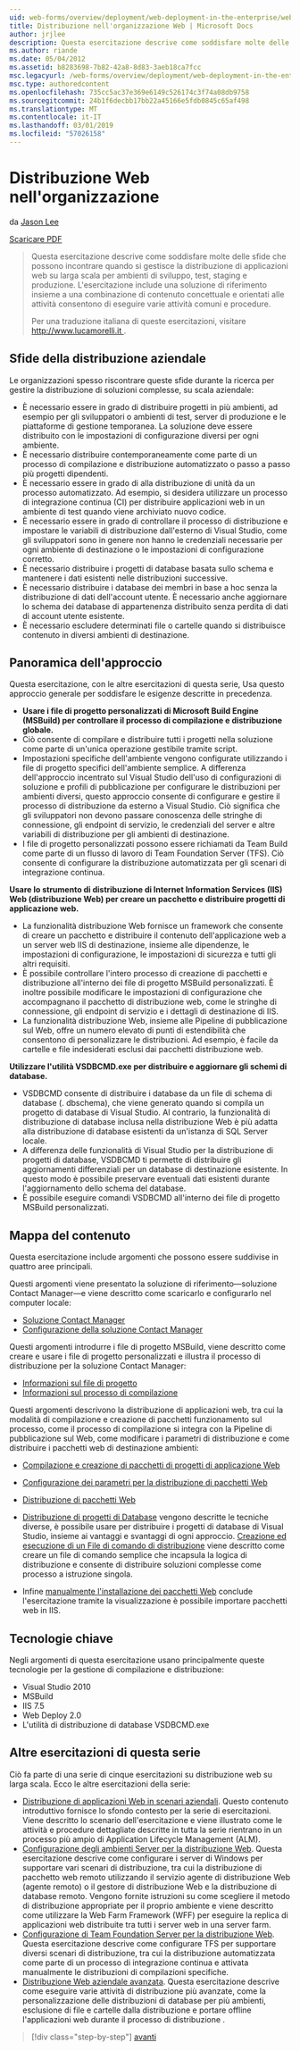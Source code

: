 ```yaml
---
uid: web-forms/overview/deployment/web-deployment-in-the-enterprise/web-deployment-in-the-enterprise
title: Distribuzione nell'organizzazione Web | Microsoft Docs
author: jrjlee
description: Questa esercitazione descrive come soddisfare molte delle sfide che possono incontrare quando si gestisce la distribuzione di applicazioni web su larga scala per svil...
ms.author: riande
ms.date: 05/04/2012
ms.assetid: b8283698-7b82-42a8-8d83-3aeb18ca7fcc
msc.legacyurl: /web-forms/overview/deployment/web-deployment-in-the-enterprise/web-deployment-in-the-enterprise
msc.type: authoredcontent
ms.openlocfilehash: 735cc5ac37e369e6149c526174c3f74a08db9758
ms.sourcegitcommit: 24b1f6decbb17bb22a45166e5fdb0845c65af498
ms.translationtype: MT
ms.contentlocale: it-IT
ms.lasthandoff: 03/01/2019
ms.locfileid: "57026158"
---
```

<a name="web-deployment-in-the-enterprise"></a>Distribuzione Web nell'organizzazione
====================
da [Jason Lee](https://github.com/jrjlee)

[Scaricare PDF](https://msdnshared.blob.core.windows.net/media/MSDNBlogsFS/prod.evol.blogs.msdn.com/CommunityServer.Blogs.Components.WeblogFiles/00/00/00/63/56/8130.DeployingWebAppsInEnterpriseScenarios.pdf)

> Questa esercitazione descrive come soddisfare molte delle sfide che possono incontrare quando si gestisce la distribuzione di applicazioni web su larga scala per ambienti di sviluppo, test, staging e produzione. L'esercitazione include una soluzione di riferimento insieme a una combinazione di contenuto concettuale e orientati alle attività consentono di eseguire varie attività comuni e procedure.
> 
> Per una traduzione italiana di queste esercitazioni, visitare [ http://www.lucamorelli.it ](http://www.lucamorelli.it).


## <a name="enterprise-deployment-challenges"></a>Sfide della distribuzione aziendale

Le organizzazioni spesso riscontrare queste sfide durante la ricerca per gestire la distribuzione di soluzioni complesse, su scala aziendale:

- È necessario essere in grado di distribuire progetti in più ambienti, ad esempio per gli sviluppatori o ambienti di test, server di produzione e le piattaforme di gestione temporanea. La soluzione deve essere distribuito con le impostazioni di configurazione diversi per ogni ambiente.
- È necessario distribuire contemporaneamente come parte di un processo di compilazione e distribuzione automatizzato o passo a passo più progetti dipendenti.
- È necessario essere in grado di alla distribuzione di unità da un processo automatizzato. Ad esempio, si desidera utilizzare un processo di integrazione continua (CI) per distribuire applicazioni web in un ambiente di test quando viene archiviato nuovo codice.
- È necessario essere in grado di controllare il processo di distribuzione e impostare le variabili di distribuzione dall'esterno di Visual Studio, come gli sviluppatori sono in genere non hanno le credenziali necessarie per ogni ambiente di destinazione o le impostazioni di configurazione corretto.
- È necessario distribuire i progetti di database basata sullo schema e mantenere i dati esistenti nelle distribuzioni successive.
- È necessario distribuire i database dei membri in base a hoc senza la distribuzione di dati dell'account utente. È necessario anche aggiornare lo schema dei database di appartenenza distribuito senza perdita di dati di account utente esistente.
- È necessario escludere determinati file o cartelle quando si distribuisce contenuto in diversi ambienti di destinazione.

## <a name="overview-of-approach"></a>Panoramica dell'approccio

Questa esercitazione, con le altre esercitazioni di questa serie, Usa questo approccio generale per soddisfare le esigenze descritte in precedenza.

- **Usare i file di progetto personalizzati di Microsoft Build Engine (MSBuild) per controllare il processo di compilazione e distribuzione globale.**
- Ciò consente di compilare e distribuire tutti i progetti nella soluzione come parte di un'unica operazione gestibile tramite script.
- Impostazioni specifiche dell'ambiente vengono configurate utilizzando i file di progetto specifici dell'ambiente semplice. A differenza dell'approccio incentrato sul Visual Studio dell'uso di configurazioni di soluzione e profili di pubblicazione per configurare le distribuzioni per ambienti diversi, questo approccio consente di configurare e gestire il processo di distribuzione da esterno a Visual Studio. Ciò significa che gli sviluppatori non devono passare conoscenza delle stringhe di connessione, gli endpoint di servizio, le credenziali del server e altre variabili di distribuzione per gli ambienti di destinazione.
- I file di progetto personalizzati possono essere richiamati da Team Build come parte di un flusso di lavoro di Team Foundation Server (TFS). Ciò consente di configurare la distribuzione automatizzata per gli scenari di integrazione continua.

**Usare lo strumento di distribuzione di Internet Information Services (IIS) Web (distribuzione Web) per creare un pacchetto e distribuire progetti di applicazione web.**

- La funzionalità distribuzione Web fornisce un framework che consente di creare un pacchetto e distribuire il contenuto dell'applicazione web a un server web IIS di destinazione, insieme alle dipendenze, le impostazioni di configurazione, le impostazioni di sicurezza e tutti gli altri requisiti.
- È possibile controllare l'intero processo di creazione di pacchetti e distribuzione all'interno dei file di progetto MSBuild personalizzati. È inoltre possibile modificare le impostazioni di configurazione che accompagnano il pacchetto di distribuzione web, come le stringhe di connessione, gli endpoint di servizio e i dettagli di destinazione di IIS.
- La funzionalità distribuzione Web, insieme alle Pipeline di pubblicazione sul Web, offre un numero elevato di punti di estendibilità che consentono di personalizzare le distribuzioni. Ad esempio, è facile da cartelle e file indesiderati esclusi dai pacchetti distribuzione web.

**Utilizzare l'utilità VSDBCMD.exe per distribuire e aggiornare gli schemi di database.**

- VSDBCMD consente di distribuire i database da un file di schema di database (. dbschema), che viene generato quando si compila un progetto di database di Visual Studio. Al contrario, la funzionalità di distribuzione di database inclusa nella distribuzione Web è più adatta alla distribuzione di database esistenti da un'istanza di SQL Server locale.
- A differenza delle funzionalità di Visual Studio per la distribuzione di progetti di database, VSDBCMD ti permette di distribuire gli aggiornamenti differenziali per un database di destinazione esistente. In questo modo è possibile preservare eventuali dati esistenti durante l'aggiornamento dello schema del database.
- È possibile eseguire comandi VSDBCMD all'interno dei file di progetto MSBuild personalizzati.

## <a name="content-map"></a>Mappa del contenuto

Questa esercitazione include argomenti che possono essere suddivise in quattro aree principali.

Questi argomenti viene presentato la soluzione di riferimento&#x2014;soluzione Contact Manager&#x2014;e viene descritto come scaricarlo e configurarlo nel computer locale:

- [Soluzione Contact Manager](the-contact-manager-solution.md)
- [Configurazione della soluzione Contact Manager](setting-up-the-contact-manager-solution.md)

Questi argomenti introdurre i file di progetto MSBuild, viene descritto come creare e usare i file di progetto personalizzati e illustra il processo di distribuzione per la soluzione Contact Manager:

- [Informazioni sul file di progetto](understanding-the-project-file.md)
- [Informazioni sul processo di compilazione](understanding-the-build-process.md)

Questi argomenti descrivono la distribuzione di applicazioni web, tra cui la modalità di compilazione e creazione di pacchetti funzionamento sul processo, come il processo di compilazione si integra con la Pipeline di pubblicazione sul Web, come modificare i parametri di distribuzione e come distribuire i pacchetti web di destinazione ambienti:

- [Compilazione e creazione di pacchetti di progetti di applicazione Web](building-and-packaging-web-application-projects.md)
- [Configurazione dei parametri per la distribuzione di pacchetti Web](configuring-parameters-for-web-package-deployment.md)
- [Distribuzione di pacchetti Web](deploying-web-packages.md)

- [Distribuzione di progetti di Database](deploying-database-projects.md) vengono descritte le tecniche diverse, è possibile usare per distribuire i progetti di database di Visual Studio, insieme ai vantaggi e svantaggi di ogni approccio. [Creazione ed esecuzione di un File di comando di distribuzione](creating-and-running-a-deployment-command-file.md) viene descritto come creare un file di comando semplice che incapsula la logica di distribuzione e consente di distribuire soluzioni complesse come processo a istruzione singola.
- Infine [manualmente l'installazione dei pacchetti Web](manually-installing-web-packages.md) conclude l'esercitazione tramite la visualizzazione è possibile importare pacchetti web in IIS.

## <a name="key-technologies"></a>Tecnologie chiave

Negli argomenti di questa esercitazione usano principalmente queste tecnologie per la gestione di compilazione e distribuzione:

- Visual Studio 2010
- MSBuild
- IIS 7.5
- Web Deploy 2.0
- L'utilità di distribuzione di database VSDBCMD.exe

## <a name="other-tutorials-in-this-series"></a>Altre esercitazioni di questa serie

Ciò fa parte di una serie di cinque esercitazioni su distribuzione web su larga scala. Ecco le altre esercitazioni della serie:

- [Distribuzione di applicazioni Web in scenari aziendali](../deploying-web-applications-in-enterprise-scenarios/deploying-web-applications-in-enterprise-scenarios.md). Questo contenuto introduttivo fornisce lo sfondo contesto per la serie di esercitazioni. Viene descritto lo scenario dell'esercitazione e viene illustrato come le attività e procedure dettagliate descritte in tutta la serie rientrano in un processo più ampio di Application Lifecycle Management (ALM).
- [Configurazione degli ambienti Server per la distribuzione Web](../configuring-server-environments-for-web-deployment/configuring-server-environments-for-web-deployment.md). Questa esercitazione descrive come configurare i server di Windows per supportare vari scenari di distribuzione, tra cui la distribuzione di pacchetto web remoto utilizzando il servizio agente di distribuzione Web (agente remoto) o il gestore di distribuzione Web e la distribuzione di database remoto. Vengono fornite istruzioni su come scegliere il metodo di distribuzione appropriate per il proprio ambiente e viene descritto come utilizzare la Web Farm Framework (WFF) per eseguire la replica di applicazioni web distribuite tra tutti i server web in una server farm.
- [Configurazione di Team Foundation Server per la distribuzione Web](../configuring-team-foundation-server-for-web-deployment/configuring-team-foundation-server-for-web-deployment.md). Questa esercitazione descrive come configurare TFS per supportare diversi scenari di distribuzione, tra cui la distribuzione automatizzata come parte di un processo di integrazione continua e attivata manualmente le distribuzioni di compilazioni specifiche.
- [Distribuzione Web aziendale avanzata](../advanced-enterprise-web-deployment/advanced-enterprise-web-deployment.md). Questa esercitazione descrive come eseguire varie attività di distribuzione più avanzate, come la personalizzazione delle distribuzioni di database per più ambienti, esclusione di file e cartelle dalla distribuzione e portare offline l'applicazioni web durante il processo di distribuzione .

> [!div class="step-by-step"]
> [avanti](the-contact-manager-solution.md)
